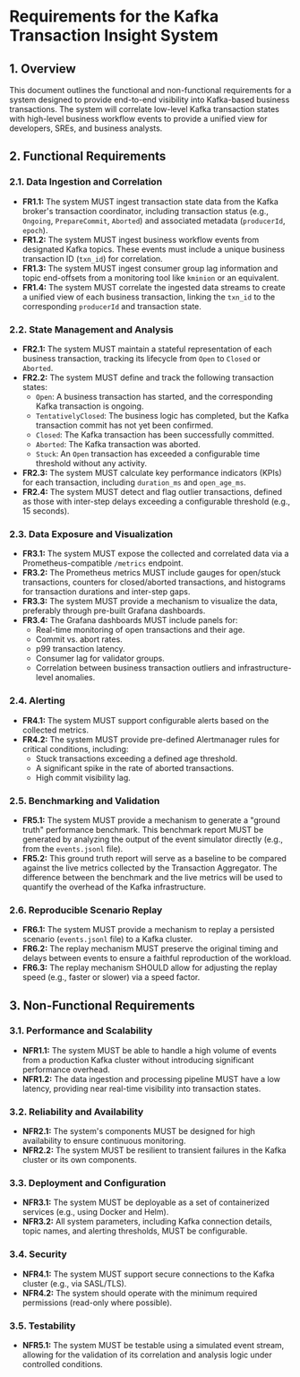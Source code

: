 # Requirements for the Kafka Transaction Insight System

## 1. Overview

This document outlines the functional and non-functional requirements for a system designed to provide end-to-end visibility into Kafka-based business transactions. The system will correlate low-level Kafka transaction states with high-level business workflow events to provide a unified view for developers, SREs, and business analysts.

## 2. Functional Requirements

### 2.1. Data Ingestion and Correlation
- **FR1.1:** The system MUST ingest transaction state data from the Kafka broker's transaction coordinator, including transaction status (e.g., `Ongoing`, `PrepareCommit`, `Aborted`) and associated metadata (`producerId`, `epoch`).
- **FR1.2:** The system MUST ingest business workflow events from designated Kafka topics. These events must include a unique business transaction ID (`txn_id`) for correlation.
- **FR1.3:** The system MUST ingest consumer group lag information and topic end-offsets from a monitoring tool like `kminion` or an equivalent.
- **FR1.4:** The system MUST correlate the ingested data streams to create a unified view of each business transaction, linking the `txn_id` to the corresponding `producerId` and transaction state.

### 2.2. State Management and Analysis
- **FR2.1:** The system MUST maintain a stateful representation of each business transaction, tracking its lifecycle from `Open` to `Closed` or `Aborted`.
- **FR2.2:** The system MUST define and track the following transaction states:
    - `Open`: A business transaction has started, and the corresponding Kafka transaction is ongoing.
    - `TentativelyClosed`: The business logic has completed, but the Kafka transaction commit has not yet been confirmed.
    - `Closed`: The Kafka transaction has been successfully committed.
    - `Aborted`: The Kafka transaction was aborted.
    - `Stuck`: An `Open` transaction has exceeded a configurable time threshold without any activity.
- **FR2.3:** The system MUST calculate key performance indicators (KPIs) for each transaction, including `duration_ms` and `open_age_ms`.
- **FR2.4:** The system MUST detect and flag outlier transactions, defined as those with inter-step delays exceeding a configurable threshold (e.g., 15 seconds).

### 2.3. Data Exposure and Visualization
- **FR3.1:** The system MUST expose the collected and correlated data via a Prometheus-compatible `/metrics` endpoint.
- **FR3.2:** The Prometheus metrics MUST include gauges for open/stuck transactions, counters for closed/aborted transactions, and histograms for transaction durations and inter-step gaps.
- **FR3.3:** The system MUST provide a mechanism to visualize the data, preferably through pre-built Grafana dashboards.
- **FR3.4:** The Grafana dashboards MUST include panels for:
    - Real-time monitoring of open transactions and their age.
    - Commit vs. abort rates.
    - p99 transaction latency.
    - Consumer lag for validator groups.
    - Correlation between business transaction outliers and infrastructure-level anomalies.

### 2.4. Alerting
- **FR4.1:** The system MUST support configurable alerts based on the collected metrics.
- **FR4.2:** The system MUST provide pre-defined Alertmanager rules for critical conditions, including:
    - Stuck transactions exceeding a defined age threshold.
    - A significant spike in the rate of aborted transactions.
    - High commit visibility lag.

### 2.5. Benchmarking and Validation
- **FR5.1:** The system MUST provide a mechanism to generate a "ground truth" performance benchmark. This benchmark report MUST be generated by analyzing the output of the event simulator directly (e.g., from the `events.jsonl` file).
- **FR5.2:** This ground truth report will serve as a baseline to be compared against the live metrics collected by the Transaction Aggregator. The difference between the benchmark and the live metrics will be used to quantify the overhead of the Kafka infrastructure.

### 2.6. Reproducible Scenario Replay
- **FR6.1:** The system MUST provide a mechanism to replay a persisted scenario (`events.jsonl` file) to a Kafka cluster.
- **FR6.2:** The replay mechanism MUST preserve the original timing and delays between events to ensure a faithful reproduction of the workload.
- **FR6.3:** The replay mechanism SHOULD allow for adjusting the replay speed (e.g., faster or slower) via a speed factor.

## 3. Non-Functional Requirements

### 3.1. Performance and Scalability
- **NFR1.1:** The system MUST be able to handle a high volume of events from a production Kafka cluster without introducing significant performance overhead.
- **NFR1.2:** The data ingestion and processing pipeline MUST have a low latency, providing near real-time visibility into transaction states.

### 3.2. Reliability and Availability
- **NFR2.1:** The system's components MUST be designed for high availability to ensure continuous monitoring.
- **NFR2.2:** The system MUST be resilient to transient failures in the Kafka cluster or its own components.

### 3.3. Deployment and Configuration
- **NFR3.1:** The system MUST be deployable as a set of containerized services (e.g., using Docker and Helm).
- **NFR3.2:** All system parameters, including Kafka connection details, topic names, and alerting thresholds, MUST be configurable.

### 3.4. Security
- **NFR4.1:** The system MUST support secure connections to the Kafka cluster (e.g., via SASL/TLS).
- **NFR4.2:** The system should operate with the minimum required permissions (read-only where possible).

### 3.5. Testability
- **NFR5.1:** The system MUST be testable using a simulated event stream, allowing for the validation of its correlation and analysis logic under controlled conditions.
